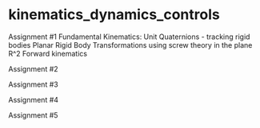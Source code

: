 # kinematics_dynamics_controls

Assignment #1
Fundamental Kinematics: 
  Unit Quaternions - tracking rigid bodies
  Planar Rigid Body Transformations using screw theory in the plane R^2
  Forward kinematics
  

Assignment #2

Assignment #3

Assignment #4

Assignment #5
